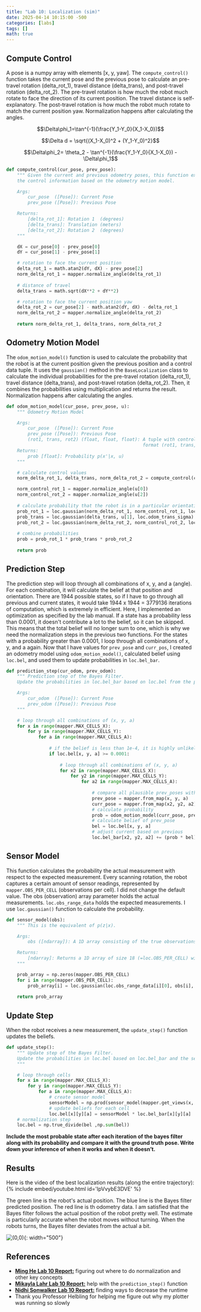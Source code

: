 ```yaml
---
title: "Lab 10: Localization (sim)"
date: 2025-04-14 10:15:00 -500
categories: [labs]
tags: []
math: true
---
```


## Compute Control

A pose is a numpy array with elements [x, y, yaw]. The `compute_control()` function takes the current pose and the previous pose to calculate an pre-travel rotation (delta_rot_1), travel distance (delta_trans), and post-travel rotation (delta_rot_2). The pre-travel rotation is how much the robot much rotate to face the direction of its current position. The travel distance is self-explanatory. The post-travel rotation is how much the robot much rotate to match the current position yaw. Normalization happens after calculating the angles.

$$\Delta\phi_1=\tan^{-1}(\frac{Y_1-Y_0}{X_1-X_0})$$

$$\Delta d = \sqrt{(X_1-X_0)^2 + (Y_1-Y_0)^2}$$

$$\Delta\phi_2= \theta_2 - \tan^{-1}(\frac{Y_1-Y_0}{X_1-X_0}) - \Delta\phi_1$$


```python
def compute_control(cur_pose, prev_pose):
    """ Given the current and previous odometry poses, this function extracts
    the control information based on the odometry motion model.

    Args:
        cur_pose  ([Pose]): Current Pose
        prev_pose ([Pose]): Previous Pose 

    Returns:
        [delta_rot_1]: Rotation 1  (degrees)
        [delta_trans]: Translation (meters)
        [delta_rot_2]: Rotation 2  (degrees)
    """

    dX = cur_pose[0] - prev_pose[0]
    dY = cur_pose[1] - prev_pose[1]

    # rotation to face the current position
    delta_rot_1 = math.atan2(dY, dX) - prev_pose[2]
    norm_delta_rot_1 = mapper.normalize_angle(delta_rot_1)
    
    # distance of travel
    delta_trans = math.sqrt(dX**2 + dY**2)

    # rotation to face the current position yaw
    delta_rot_2 = cur_pose[2] - math.atan2(dY, dX) - delta_rot_1
    norm_delta_rot_2 = mapper.normalize_angle(delta_rot_2)
    
    return norm_delta_rot_1, delta_trans, norm_delta_rot_2
```

## Odometry Motion Model

The `odom_motion_model()` function is used to calculate the probability that the robot is at the current position given the previous position and a control data tuple. It uses the `gaussian()` method in the `BaseLocalization` class to calculate the individual probabilities for the pre-travel rotation (delta_rot_1), travel distance (delta_trans), and post-travel rotation (delta_rot_2). Then, it combines the probabilities using multiplication and returns the result. Normalization happens after calculating the angles.

```python
def odom_motion_model(cur_pose, prev_pose, u):
    """ Odometry Motion Model

    Args:
        cur_pose  ([Pose]): Current Pose
        prev_pose ([Pose]): Previous Pose
        (rot1, trans, rot2) (float, float, float): A tuple with control data in the format 
                                                   format (rot1, trans, rot2) with units (degrees, meters, degrees)
    Returns:
        prob [float]: Probability p(x'|x, u)
    """

    # calculate control values
    norm_delta_rot_1, delta_trans, norm_delta_rot_2 = compute_control(cur_pose, prev_pose)

    norm_control_rot_1 = mapper.normalize_angle(u[0])
    norm_control_rot_2 = mapper.normalize_angle(u[2])
    
    # calculate probability that the robot is in a particular orientation
    prob_rot_1 = loc.gaussian(norm_delta_rot_1, norm_control_rot_1, loc.odom_rot_sigma)
    prob_trans = loc.gaussian(delta_trans, u[1], loc.odom_trans_sigma)
    prob_rot_2 = loc.gaussian(norm_delta_rot_2, norm_control_rot_2, loc.odom_rot_sigma)
    
    # combine probabilities
    prob = prob_rot_1 * prob_trans * prob_rot_2
    
    return prob
```

## Prediction Step

The prediction step will loop through all combinations of x, y, and a (angle). For each combination, it will calculate the belief at that position and orientation. 
There are 1944 possible states, so if I have to go through all previous and current states, it would take 1944 x 1944 = 3779136 iterations of computation, which is extremely in efficient. Here, I implemented an optimization as specified by the lab manual. If a state has a probability less than 0.0001, it doesn't contribute a lot to the belief, so it can be skipped. This means that the total belief will no longer sum to one, which is why we need the normalization steps in the previous two functions. For the states with a probability greater than 0.0001, I loop through all combinations of x, y, and a again. Now that I have values for `prev_pose` and `curr_pos`, I created an odometry model using `odom_motion_model()`, calculated belief using `loc.bel`, and used them to update probabilities in `loc.bel_bar`.

```python
def prediction_step(cur_odom, prev_odom):
    """ Prediction step of the Bayes Filter.
    Update the probabilities in loc.bel_bar based on loc.bel from the previous time step and the odometry motion model.

    Args:
        cur_odom  ([Pose]): Current Pose
        prev_odom ([Pose]): Previous Pose
    """

    # loop through all combinations of (x, y, a)
    for x in range(mapper.MAX_CELLS_X):
        for y in range(mapper.MAX_CELLS_Y):
            for a in range(mapper.MAX_CELLS_A):
                
                # if the belief is less than 1e-4, it is highly unlikely that the robot is in that cell
                if loc.bel[x, y, a] >= 0.0001:
                    
                    # loop through all combinations of (x, y, a)
                    for x2 in range(mapper.MAX_CELLS_X):
                        for y2 in range(mapper.MAX_CELLS_Y):
                            for a2 in range(mapper.MAX_CELLS_A):
                                
                                # compare all plausible prev_poses with all curr_poses
                                prev_pose = mapper.from_map(x, y, a)
                                curr_pose = mapper.from_map(x2, y2, a2)
                                # calculate probability
                                prob = odom_motion_model(curr_pose, prev_pose, u)
                                # calculate belief of prev_pose
                                bel = loc.bel[x, y, a]
                                # adjust current based on previous
                                loc.bel_bar[x2, y2, a2] += (prob * bel)
```

## Sensor Model

This function calculates the probability the actual measurement with respect to the expected measurement. 
Every scanning rotation, the robot captures a certain amount of sensor readings, represented by `mapper.OBS_PER_CELL` (observations per cell). I did not change the default value. The obs (observation) array parameter holds the actual measurements. `loc.obs_range_data` holds the expected measurements. I use `loc.gaussian()` function to calculate the probability.

```python
def sensor_model(obs):
    """ This is the equivalent of p(z|x).

    Args:
        obs ([ndarray]): A 1D array consisting of the true observations for a specific robot pose in the map 

    Returns:
        [ndarray]: Returns a 1D array of size 18 (=loc.OBS_PER_CELL) with the likelihoods of each individual sensor measurement
    """

    prob_array = np.zeros(mapper.OBS_PER_CELL)
    for i in range(mapper.OBS_PER_CELL):
        prob_array[i] = loc.gaussian(loc.obs_range_data[i][0], obs[i], loc.sensor_sigma)
        
    return prob_array
```

## Update Step

When the robot receives a new measurement, the `update_step()` function updates the beliefs.

```python
def update_step():
    """ Update step of the Bayes Filter.
    Update the probabilities in loc.bel based on loc.bel_bar and the sensor model.
    """

    # loop through cells
    for x in range(mapper.MAX_CELLS_X):
        for y in range(mapper.MAX_CELLS_Y):
            for a in range(mapper.MAX_CELLS_A):
                # create sensor model
                sensorModel = np.prod(sensor_model(mapper.get_views(x, y, a)))
                # update beliefs for each cell
                loc.bel[x][y][a] = sensorModel * loc.bel_bar[x][y][a]
    # normalization step
    loc.bel = np.true_divide(bel ,np.sum(bel))
```

**Include the most probable state after each iteration of the bayes filter along with its probability and compare it with the ground truth pose. Write down your inference of when it works and when it doesn’t.**


## Results
Here is the video of the best localization results (along the entire trajectory):
{% include embed/youtube.html id='IpVvybE3DVE' %}

The green line is the robot's actual position. The blue line is the Bayes filter predicted position. The red line is th odometry data. I am satisfied that the Bayes filter follows the actual position of the robot pretty well. The estimate is particularly accurate when the robot moves without turning. When the robots turns, the Bayes filter deviates from the actual a bit.

![(0,0)](/assets/img/lab10/localization_plot.png){: width="500"}

## References
- [**Ming He Lab 10 Report:**](https://minghe98.github.io/MingFRobots.github.io/#lab10) figuring out where to do normalization and other key concepts
- [**Mikayla Lahr Lab 10 Report:**](https://mikaylalahr.github.io/FastRobotsLabReports/startbootstrap-resume-master/dist/index.html#Lab%2010) help with the `prediction_step()` function
- [**Nidhi Sonwalker Lab 10 Report:**](https://ns14.github.io/lab10) finding ways to decrease the runtime
- Thank you Professor Helbling for helping me figure out why my plotter was running so slowly